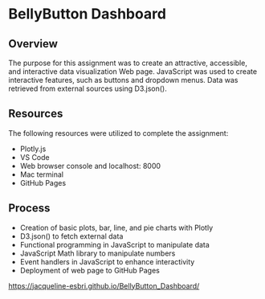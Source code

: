 # BellyButton Dashboard

## Overview

The purpose for this assignment was to create an attractive, accessible, and interactive data visualization Web page. JavaScript was used to create interactive features, such as buttons and dropdown menus. Data was retrieved from external sources using D3.json().

## Resources

The following resources were utilized to complete the assignment:

- Plotly.js 
- VS Code
- Web browser console and localhost: 8000
- Mac terminal
- GitHub Pages

## Process

- Creation of basic plots, bar, line, and pie charts with Plotly
- D3.json() to fetch external data
- Functional programming in JavaScript to manipulate data
- JavaScript Math library to manipulate numbers
- Event handlers in JavaScript to enhance interactivity
- Deployment of web page to GitHub Pages 

https://jacqueline-esbri.github.io/BellyButton_Dashboard/
